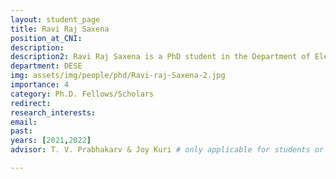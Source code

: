 ```yaml
---
layout: student_page
title: Ravi Raj Saxena
position_at_CNI: 
description: 
description2: Ravi Raj Saxena is a PhD student in the Department of Electronic System Engineering (DESE) at the Indian Institute of Science. He obtained his bachelors from Delhi Technological University(DTU) in 2015. He has worked as a DSP firmware engineer for three years in a Telecom Software firm. His research interests are in IoT data Management and Urban Air Mobility(UAM). Currently he is developing Urban Traffic Management algorithms for UAM and compression techniques for Time Series Data.
department: DESE
img: assets/img/people/phd/Ravi-raj-Saxena-2.jpg
importance: 4
category: Ph.D. Fellows/Scholars
redirect: 
research_interests: 
email: 
past: 
years: [2021,2022]
advisor: T. V. Prabhakarv & Joy Kuri # only applicable for students or fellows

---
```




